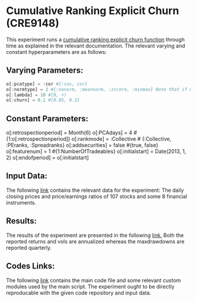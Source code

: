 # Cumulative Ranking Explicit Churn (CRE9148)

This experiment runs a [cumulative ranking explicit churn function](https://github.com/ahmetumutdurmus/kareexperiments) through time as explained in the relevant documentation. The relevant varying and constant hyperparameters are as follows:

## Varying Parameters:
```julia
o[:pcatype] = :cor #{:cov, cor}
o[:normtype] = 2 #{:nonorm, :meannorm, :zscore, :minmax} Note that if minmax is used using range[-1,1] or [0.1,0.9] is also an option need 2 take care of that.
o[:lambda] = 10 #[0, +)
o[:churn] = 0.1 #[0.05, 0.3]
```

## Constant Parameters:

o[:retrospectionperiod] = Month(6)
o[:PCAdays] = 4 # {1:o[:retrospectionperiod]}
o[:rankmode] = :Collective # {:Collective, :PEranks, :Spreadranks}
o[:addsecurities] = false #{true, false}
o[:featurenum] = 1 #{1:NumberOfTradeables}
o[:initialstart] = Date(2013, 1, 2)
o[:endofperiod] = o[:initialstart]

## Input Data:
The following [link](https://docs.google.com/spreadsheets/d/17KRBtCGKO4aQNd_eMO--WkLCO3-u_kCKedVwfr26uT0/edit?usp=sharing) contains the relevant data for the experiment: The daily closing prices and price/earnings ratios of 107 stocks and some 8 financial instruments. 

## Results: 

The results of the experiment are presented in the following [link.](https://docs.google.com/spreadsheets/d/1xAcE-vjqwsU26dImUahlMEpNM8fnMKH7oN798a9fkMA/edit?usp=sharing) Both the reported returns and vols are annualized whereas the maxdrawdowns are reported quarterly.

## Codes Links:

The following [link]() contains the main code file and some relevant custom modules used by the main script. The experiment ought to be directly reproducable with the given code repository and input data. 
